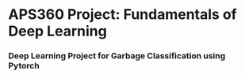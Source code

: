# APS360 Project: Fundamentals of Deep Learning 
### Deep Learning Project for Garbage Classification using Pytorch 



